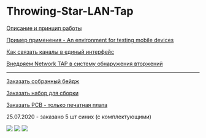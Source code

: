 # Throwing-Star-LAN-Tap

[Описание и принцип работы](https://notes.n3m3515.space/2020/projects/throwing-star-lan-tap)

[Пример применения - An environment for testing mobile devices](https://openeffect.ca/snifflab-an-environment-for-testing-mobile-devices/)

[Как связать каналы в единый интерфейс](https://knowm.org/how-to-create-a-bonded-network-interface/)

[Внедряем Network TAP в систему обнаружения вторжений](https://community.broadcom.com/symantecenterprise/communities/community-home/librarydocuments/viewdocument?DocumentKey=aa259d0e-a467-41be-91ec-e86bf1c22f96&CommunityKey=1ecf5f55-9545-44d6-b0f4-4e4a7f5f5e68&tab=librarydocuments)
_______________________________________________________________________

[Заказать собранный бейдж](https://boosty.to/inside/posts/b1ceaa1c-2b10-4a5f-97a2-0797ca3b94f7?share=post_link)

[Заказать набор для сборки](https://boosty.to/inside/posts/515c0353-6f5d-4b13-bb90-84cb06f5d47f?share=post_link)

[Заказать PCB - только печатная плата](https://boosty.to/inside/posts/faa6f87d-8b33-479f-bfa6-ad833eccd00f?share=post_link)


25.07.2020 - заказано 5 шт синих (с комплектующими)

![](https://pbs.twimg.com/media/EdpJVpBXsAAls72?format=jpg&name=large)
![](https://pbs.twimg.com/media/Edrdg6AXoAEMVS2?format=png&name=large)
![](https://pbs.twimg.com/media/EdrdilnXgAAOCFK?format=png&name=large)



